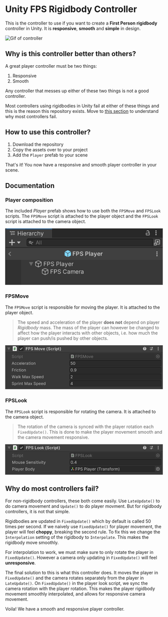 # Unity FPS Rigidbody Controller 
This is the controller to use if you want to create a **First Person** **rigidbody** controller in Unity. It is **responsive**, **smooth** and **simple** in design.

![Gif of controller](images/animated_example.gif)

## Why is this controller better than others?
A great player controller must be two things:
1. Responsive
2. Smooth

Any controller that messes up either of these two things is not a good controller.

Most controllers using rigidbodies in Unity fail at either of these things and this is the reason this repository exists. Move to [this section](#why-do-most-controllers-fail) to understand why most controllers fail.

## How to use this controller?
1. Download the repository
2. Copy the assets over to your project
3. Add the `Player` prefab to your scene

That's it! You now have a responsive and smooth player controller in your scene.

## Documentation
### Player composition
The included *Player* prefab shows how to use both the `FPSMove` and `FPSLook` scripts. The `FPSMove` script is attached to the player object and the `FPSLook` script is attached to the camera object.

![Player prefab](images/img_prefab.png)

### FPSMove
The `FPSMove` script is responsible for moving the player. It is attached to the player object. 
> The speed and acceleration of the player **does not** depend on player *Rigidbody* mass. The mass of the player can however be changed to affect how the player interacts with other objects, i.e. how much the player can push/is pushed by other objects.
> 
![FPSMove script](images/img_fpsmove.png)

### FPSLook
The `FPSLook` script is responsible for rotating the camera. It is attached to the camera object.
> The rotation of the camera is synced with the player rotation each `FixedUpdate()`. This is done to make the player movement smooth and the camera movement responsive.

![FPSLook script](images/img_fpslook.png)

## Why do most controllers fail?

For non-rigidbody controllers, these both come easily. Use `LateUpdate()` to do camera movement and `Update()` to do player movment. But for rigidbody controllers, it is not that simple. 

Rigidbodies are updated in `FixedUpdate()` which by default is called 50 times per second. If we naively use `FixedUpdate()` for player movement, the player will feel **choppy**, breaking the second rule. To fix this we change the `Interpolation` setting of the rigidbody to `Interpolate`. This makes the rigidbody move smoothly.

For interpolation to work, we must make sure to only rotate the player in `FixedUpdate()`. However a camera only updating in `FixedUpdate()` will feel **unresponsive**.

The final solution to this is what this controller does. It moves the player in `FixedUpdate()` and the camera rotates separately from the player in `LateUpdate()`. On `FixedUpdate()` in the player look script, we sync the camera rotation with the player rotation. This makes the player rigidbody movement smoothly interpolated, and allows for responsive camera movement.

Voila! We have a smooth and responsive player controller.
